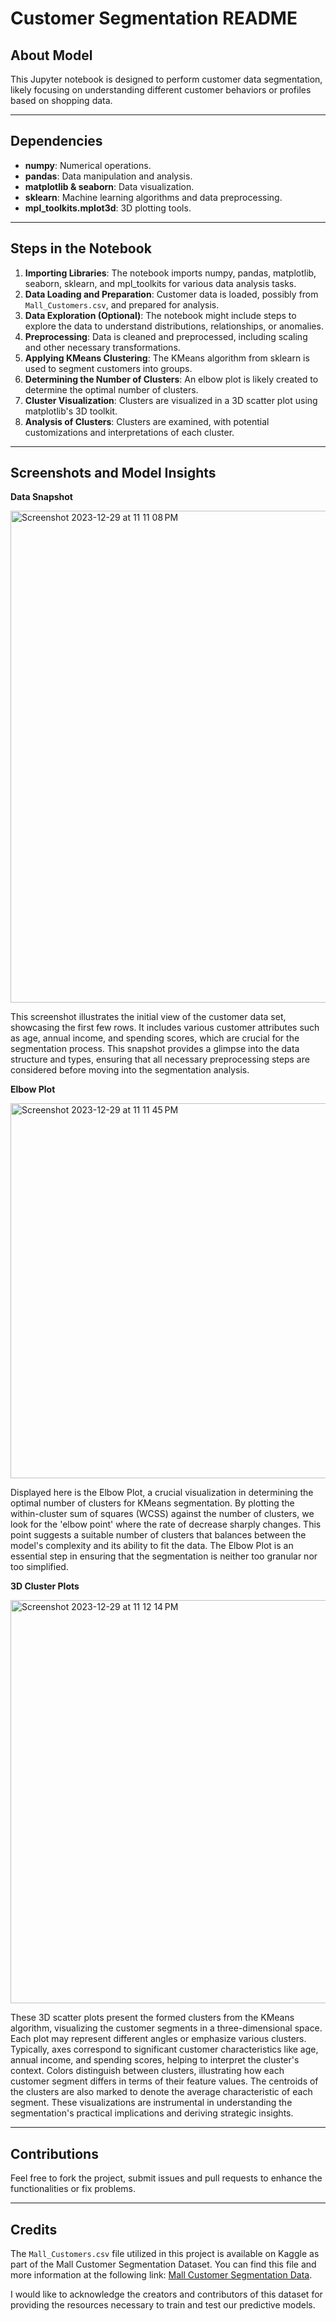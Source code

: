 # Customer Segmentation README

## About Model
This Jupyter notebook is designed to perform customer data segmentation, likely focusing on understanding different customer behaviors or profiles based on shopping data.

---

## Dependencies
- **numpy**: Numerical operations.
- **pandas**: Data manipulation and analysis.
- **matplotlib & seaborn**: Data visualization.
- **sklearn**: Machine learning algorithms and data preprocessing.
- **mpl_toolkits.mplot3d**: 3D plotting tools.

---

## Steps in the Notebook

1. **Importing Libraries**: The notebook imports numpy, pandas, matplotlib, seaborn, sklearn, and mpl_toolkits for various data analysis tasks.
2. **Data Loading and Preparation**: Customer data is loaded, possibly from `Mall_Customers.csv`, and prepared for analysis.
3. **Data Exploration (Optional)**: The notebook might include steps to explore the data to understand distributions, relationships, or anomalies.
4. **Preprocessing**: Data is cleaned and preprocessed, including scaling and other necessary transformations.
5. **Applying KMeans Clustering**: The KMeans algorithm from sklearn is used to segment customers into groups.
6. **Determining the Number of Clusters**: An elbow plot is likely created to determine the optimal number of clusters.
7. **Cluster Visualization**: Clusters are visualized in a 3D scatter plot using matplotlib's 3D toolkit.
8. **Analysis of Clusters**: Clusters are examined, with potential customizations and interpretations of each cluster.

---

## Screenshots and Model Insights
**Data Snapshot**

<img width="787" alt="Screenshot 2023-12-29 at 11 11 08 PM" src="https://github.com/self-sasi/Customer-Segmentation-Model/assets/140454190/5331cd38-0a5d-4a60-877c-e9ef959b30be">

This screenshot illustrates the initial view of the customer data set, showcasing the first few rows. It includes various customer attributes such as age, annual income, and spending scores, which are crucial for the segmentation process. This snapshot provides a glimpse into the data structure and types, ensuring that all necessary preprocessing steps are considered before moving into the segmentation analysis.



**Elbow Plot**

<img width="600" alt="Screenshot 2023-12-29 at 11 11 45 PM" src="https://github.com/self-sasi/Customer-Segmentation-Model/assets/140454190/61f69af7-202a-4ee4-9332-11ce2d660286">

Displayed here is the Elbow Plot, a crucial visualization in determining the optimal number of clusters for KMeans segmentation. By plotting the within-cluster sum of squares (WCSS) against the number of clusters, we look for the 'elbow point' where the rate of decrease sharply changes. This point suggests a suitable number of clusters that balances between the model's complexity and its ability to fit the data. The Elbow Plot is an essential step in ensuring that the segmentation is neither too granular nor too simplified.



**3D Cluster Plots**

<img width="645" alt="Screenshot 2023-12-29 at 11 12 14 PM" src="https://github.com/self-sasi/Customer-Segmentation-Model/assets/140454190/3fe300d1-01db-446b-a1fe-ae9c6ec19941">

These 3D scatter plots present the formed clusters from the KMeans algorithm, visualizing the customer segments in a three-dimensional space. Each plot may represent different angles or emphasize various clusters. Typically, axes correspond to significant customer characteristics like age, annual income, and spending scores, helping to interpret the cluster's context. Colors distinguish between clusters, illustrating how each customer segment differs in terms of their feature values. The centroids of the clusters are also marked to denote the average characteristic of each segment. These visualizations are instrumental in understanding the segmentation's practical implications and deriving strategic insights.

---

## Contributions

Feel free to fork the project, submit issues and pull requests to enhance the functionalities or fix problems.

---

## Credits

The `Mall_Customers.csv` file utilized in this project is available on Kaggle as part of the Mall Customer Segmentation Dataset. You can find this file and more information at the following link: [Mall Customer Segmentation Data](https://www.kaggle.com/datasets/vjchoudhary7/customer-segmentation-tutorial-in-python).

I would like to acknowledge the creators and contributors of this dataset for providing the resources necessary to train and test our predictive models.

